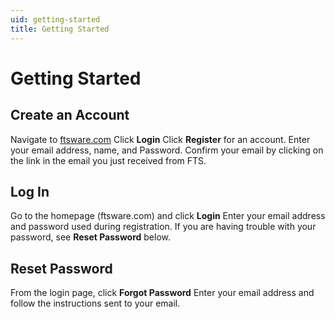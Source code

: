 ```yaml
---
uid: getting-started
title: Getting Started
---
```


# Getting Started

## Create an Account

Navigate to [ftsware.com](https://ftsware.com)
Click **Login**
Click **Register** for an account.
Enter your email address, name, and Password.
Confirm your email by clicking on the link in the email you just received from FTS.

## Log In

Go to the homepage (ftsware.com) and click **Login**
Enter your email address and password used during registration.
If you are having trouble with your password, see **Reset Password** below.

## Reset Password 

From the login page, click **Forgot Password**
Enter your email address and follow the instructions sent to your email.